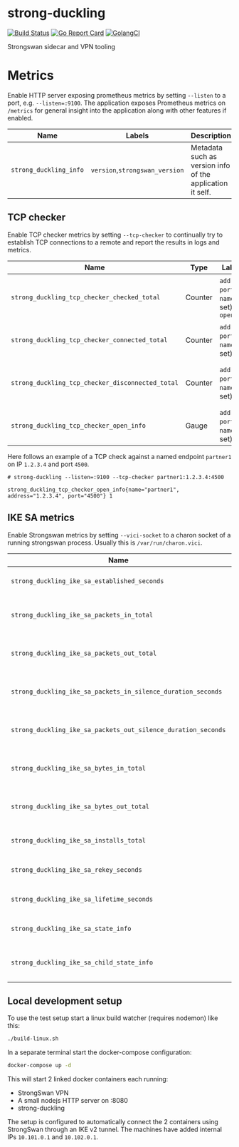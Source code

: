 # strong-duckling

[![Build Status](https://travis-ci.com/lunarway/release-manager.svg?branch=master)](https://travis-ci.com/lunarway/strong-duckling)
[![Go Report Card](https://goreportcard.com/badge/github.com/lunarway/release-manager)](https://goreportcard.com/report/github.com/lunarway/strong-duckling)
[![GolangCI](https://golangci.com/badges/github.com/lunarway/strong-duckling.svg)](https://golangci.com/r/github.com/lunarway/strong-duckling)

Strongswan sidecar and VPN tooling

# Metrics

Enable HTTP server exposing prometheus metrics by setting `--listen` to a port, e.g. `--listen=:9100`.
The application exposes Prometheus metrics on `/metrics` for general insight into the application along with other features if enabled.

| Name                   | Labels                         | Description                                               |
| ---------------------- | ------------------------------ | --------------------------------------------------------- |
| `strong_duckling_info` | `version`,`strongswan_version` | Metadata such as version info of the application it self. |

## TCP checker

Enable TCP checker metrics by setting `--tcp-checker` to continually try to establish TCP connections to a remote and report the results in logs and metrics.

| Name                                             | Type    | Labels                                     | Description                                     |
| ------------------------------------------------ | ------- | ------------------------------------------ | ----------------------------------------------- |
| `strong_duckling_tcp_checker_checked_total`      | Counter | `address`, `port`, `name` (if set), `open` | Total number of checks performed on the address |
| `strong_duckling_tcp_checker_connected_total`    | Counter | `address`, `port`, `name` (if set)         | Total number of changes to connected state      |
| `strong_duckling_tcp_checker_disconnected_total` | Counter | `address`, `port`, `name` (if set)         | Total number of changes to disconnected state   |
| `strong_duckling_tcp_checker_open_info`          | Gauge   | `address`, `port`, `name` (if set)         | Connection is open if value 1 otherwise 0       |

Here follows an example of a TCP check against a named endpoint `partner1` on IP `1.2.3.4` and port `4500`.

```
# strong-duckling --listen=:9100 --tcp-checker partner1:1.2.3.4:4500

strong_duckling_tcp_checker_open_info{name="partner1", address="1.2.3.4", port="4500"} 1
```

## IKE SA metrics

Enable Strongswan metrics by setting `--vici-socket` to a charon socket of a running strongswan process.
Usually this is `/var/run/charon.vici`.

| Name                                                          | Type      | Labels | Description                              |
| ------------------------------------------------------------- | --------- | ------ | ---------------------------------------- |
| `strong_duckling_ike_sa_established_seconds`                  | Gauge     |        | Time the SA have been established        |
| `strong_duckling_ike_sa_packets_in_total`                     | Counter   |        | Total number of received packets         |
| `strong_duckling_ike_sa_packets_out_total`                    | Counter   |        | Total number of transmitted packets      |
| `strong_duckling_ike_sa_packets_in_silence_duration_seconds`  | Histogram |        | Duration of silences between packets in  |
| `strong_duckling_ike_sa_packets_out_silence_duration_seconds` | Histogram |        | Duration of silences between packets out |
| `strong_duckling_ike_sa_bytes_in_total`                       | Counter   |        | Total number of received bytes           |
| `strong_duckling_ike_sa_bytes_out_total`                      | Counter   |        | Total number of transmitted bytes        |
| `strong_duckling_ike_sa_installs_total`                       | Counter   |        | Total number of SA installs              |
| `strong_duckling_ike_sa_rekey_seconds`                        | Histogram |        | Duration between re-keying               |
| `strong_duckling_ike_sa_lifetime_seconds`                     | Histogram |        | Duration of child SA connections         |
| `strong_duckling_ike_sa_state_info`                           | Gauge     |        | Metadata on the state of the SA          |
| `strong_duckling_ike_sa_child_state_info`                     | Gauge     |        | Metadata on the state of the child SA    |

## Local development setup

To use the test setup start a linux build watcher (requires nodemon) like this:

```bash
./build-linux.sh
```

In a separate terminal start the docker-compose configuration:

```bash
docker-compose up -d
```

This will start 2 linked docker containers each running:

- StrongSwan VPN
- A small nodejs HTTP server on :8080
- strong-duckling

The setup is configured to automatically connect the 2 containers using StrongSwan through an IKE v2 tunnel. The machines have added internal IPs `10.101.0.1` and `10.102.0.1`.
